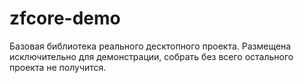 # zfcore-demo
Базовая библиотека реального десктопного проекта. Размещена исключительно для демонстрации, собрать без всего остального проекта не получится.
